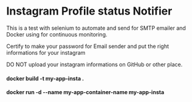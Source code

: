 # Instagram Profile status Notifier

This is a test with selenium to automate and send for SMTP emailer and Docker using for continuous monitoring.

Certify to make your password for Email sender and put the right informations for your instagram

DO NOT upload your instagram informations on GitHub or other place.

#### docker build -t my-app-insta .

#### docker run -d --name my-app-container-name my-app-insta
